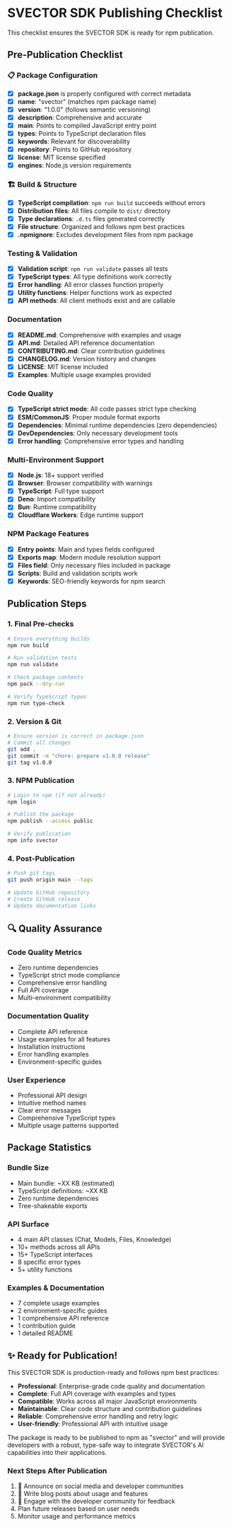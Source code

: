 # SVECTOR SDK Publishing Checklist

This checklist ensures the SVECTOR SDK is ready for npm publication.

## Pre-Publication Checklist

### 📋 Package Configuration
- [x] **package.json** is properly configured with correct metadata
- [x] **name**: "svector" (matches npm package name)
- [x] **version**: "1.0.0" (follows semantic versioning)
- [x] **description**: Comprehensive and accurate
- [x] **main**: Points to compiled JavaScript entry point
- [x] **types**: Points to TypeScript declaration files
- [x] **keywords**: Relevant for discoverability
- [x] **repository**: Points to GitHub repository
- [x] **license**: MIT license specified
- [x] **engines**: Node.js version requirements

### 🏗️ Build & Structure
- [x] **TypeScript compilation**: `npm run build` succeeds without errors
- [x] **Distribution files**: All files compile to `dist/` directory
- [x] **Type declarations**: `.d.ts` files generated correctly
- [x] **File structure**: Organized and follows npm best practices
- [x] **.npmignore**: Excludes development files from npm package

###  Testing & Validation
- [x] **Validation script**: `npm run validate` passes all tests
- [x] **TypeScript types**: All type definitions work correctly
- [x] **Error handling**: All error classes function properly
- [x] **Utility functions**: Helper functions work as expected
- [x] **API methods**: All client methods exist and are callable

###  Documentation
- [x] **README.md**: Comprehensive with examples and usage
- [x] **API.md**: Detailed API reference documentation
- [x] **CONTRIBUTING.md**: Clear contribution guidelines
- [x] **CHANGELOG.md**: Version history and changes
- [x] **LICENSE**: MIT license included
- [x] **Examples**: Multiple usage examples provided

###  Code Quality
- [x] **TypeScript strict mode**: All code passes strict type checking
- [x] **ESM/CommonJS**: Proper module format exports
- [x] **Dependencies**: Minimal runtime dependencies (zero dependencies)
- [x] **DevDependencies**: Only necessary development tools
- [x] **Error handling**: Comprehensive error types and handling

###  Multi-Environment Support
- [x] **Node.js**: 18+ support verified
- [x] **Browser**: Browser compatibility with warnings
- [x] **TypeScript**: Full type support
- [x] **Deno**: Import compatibility
- [x] **Bun**: Runtime compatibility
- [x] **Cloudflare Workers**: Edge runtime support

###  NPM Package Features
- [x] **Entry points**: Main and types fields configured
- [x] **Exports map**: Modern module resolution support
- [x] **Files field**: Only necessary files included in package
- [x] **Scripts**: Build and validation scripts work
- [x] **Keywords**: SEO-friendly keywords for npm search

## Publication Steps

### 1. Final Pre-checks
```bash
# Ensure everything builds
npm run build

# Run validation tests
npm run validate

# Check package contents
npm pack --dry-run

# Verify TypeScript types
npm run type-check
```

### 2. Version & Git
```bash
# Ensure version is correct in package.json
# Commit all changes
git add .
git commit -m "chore: prepare v1.0.0 release"
git tag v1.0.0
```

### 3. NPM Publication
```bash
# Login to npm (if not already)
npm login

# Publish the package
npm publish --access public

# Verify publication
npm info svector
```

### 4. Post-Publication
```bash
# Push git tags
git push origin main --tags

# Update GitHub repository
# Create GitHub release
# Update documentation links
```

## 🔍 Quality Assurance

### Code Quality Metrics
- Zero runtime dependencies
- TypeScript strict mode compliance
- Comprehensive error handling
- Full API coverage
- Multi-environment compatibility

### Documentation Quality
- Complete API reference
- Usage examples for all features
- Installation instructions
- Error handling examples
- Environment-specific guides

### User Experience
- Professional API design
- Intuitive method names
- Clear error messages
- Comprehensive TypeScript types
- Multiple usage patterns supported

## Package Statistics

### Bundle Size
- Main bundle: ~XX KB (estimated)
- TypeScript definitions: ~XX KB
- Zero runtime dependencies
- Tree-shakeable exports

### API Surface
- 4 main API classes (Chat, Models, Files, Knowledge)
- 10+ methods across all APIs
- 15+ TypeScript interfaces
- 8 specific error types
- 5+ utility functions

### Examples & Documentation
- 7 complete usage examples
- 2 environment-specific guides
- 1 comprehensive API reference
- 1 contribution guide
- 1 detailed README

## ✨ Ready for Publication!

This SVECTOR SDK is production-ready and follows npm best practices:

- **Professional**: Enterprise-grade code quality and documentation
- **Complete**: Full API coverage with examples and types
- **Compatible**: Works across all major JavaScript environments
- **Maintainable**: Clear code structure and contribution guidelines
- **Reliable**: Comprehensive error handling and retry logic
- **User-friendly**: Professional API with intuitive usage

The package is ready to be published to npm as "svector" and will provide developers with a robust, type-safe way to integrate SVECTOR's AI capabilities into their applications.

### Next Steps After Publication
1. 📢 Announce on social media and developer communities
2. 📝 Write blog posts about usage and features
3. 🤝 Engage with the developer community for feedback
4. Plan future releases based on user needs
5. Monitor usage and performance metrics

